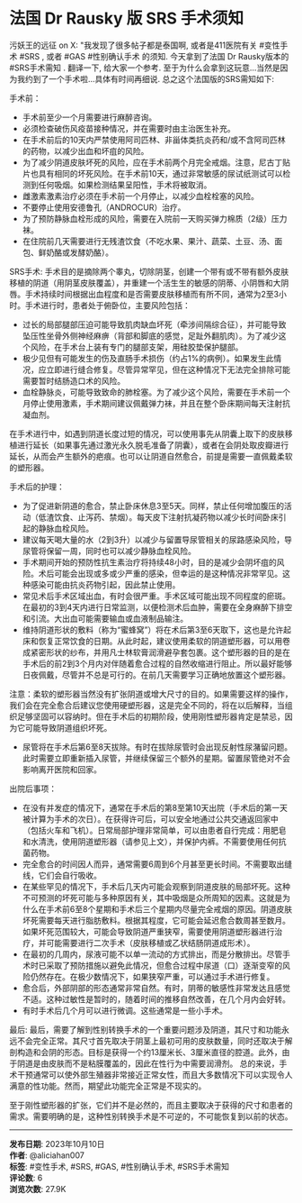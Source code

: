 # 法国 Dr Rausky 版 SRS 手术须知

污妖王的远征 on X: "我发现了很多帖子都是泰国啊, 或者是411医院有关 #变性手术 #SRS , 或者 #GAS #性别确认手术 的须知. 今天拿到了法国 Dr Rausky版本的 #SRS手术需知 . 翻译一下, 给大家一个参考. 至于为什么会拿到这玩意...当然是因为我约到了一个手术啦...具体有时间再细说. 总之这个法国版的SRS需知如下: 

手术前：
- 手术前至少一个月需要进行麻醉咨询。
- 必须检查破伤风疫苗接种情况，并在需要时由主治医生补充。
- 在手术前后的10天内严禁使用阿司匹林、非甾体类抗炎药和/或不含阿司匹林的药物，以减少出血和坏疽的风险。
- 为了减少阴道皮肤坏死的风险，应在手术前两个月完全戒烟。注意，尼古丁贴片也具有相同的坏死风险。在手术前10天，通过非常敏感的尿试纸测试可以检测到任何吸烟。如果检测结果呈阳性，手术将被取消。
- 雌激素激素治疗必须在手术前一个月停止，以减少血栓栓塞的风险。
- 不要停止使用安德鲁孔（ANDROCUR）治疗。
- 为了预防静脉血栓形成的风险，需要在入院前一天购买弹力棉质（2级）压力袜。
- 在住院前几天需要进行无残渣饮食（不吃水果、果汁、蔬菜、土豆、汤、面包、鲜奶酪或发酵奶酪）。

SRS手术:
手术目的是摘除两个睾丸，切除阴茎，创建一个带有或不带有额外皮肤移植的阴道（用阴茎皮肤覆盖），并重建一个活生生的敏感的阴蒂、小阴唇和大阴唇。手术持续时间根据出血程度和是否需要皮肤移植而有所不同，通常为2至3小时。手术进行时，患者处于俯卧位，主要风险包括：
- 过长的局部腿部压迫可能导致肌肉缺血坏死（牵涉间隔综合征），并可能导致坠压性坐骨外侧神经麻痹（背部和脚底的感觉，足趾外翻肌肉）。为了减少这个风险，在手术台上装有专门的腿部支架，用硅胶垫保护腿部。
- 极少见但有可能发生的伤及直肠手术损伤（约占1%的病例）。如果发生此情况，应立即进行缝合修复。尽管异常罕见，但在这种情况下无法完全排除可能需要暂时结肠造口术的风险。
- 血栓静脉炎，可能导致致命的肺栓塞。为了减少这个风险，需要在手术前一个月停止使用激素，手术期间建议佩戴弹力袜，并且在整个卧床期间每天注射抗凝血剂。

在手术进行中，如遇到阴道长度过短的情况，可以使用事先从阴囊上取下的皮肤移植进行延长（如果事先通过激光永久脱毛准备了阴囊），或者在会阴处取皮瓣进行延长，从而会产生额外的疤痕。也可以让阴道自然愈合，前提是需要一直佩戴柔软的塑形器。

手术后的护理：
- 为了促进新阴道的愈合，禁止卧床休息3至5天。同样，禁止任何增加腹压的活动（低渣饮食、止泻药、禁烟）。每天皮下注射抗凝药物以减少长时间卧床引起的静脉血栓风险。
- 建议每天喝大量的水（2到3升）以减少与留置导尿管相关的尿路感染风险，导尿管将保留一周，同时也可以减少静脉血栓风险。
- 手术期间开始的预防性抗生素治疗将持续48小时，目的是减少会阴坏疽的风险。术后可能会出现或多或少严重的感染，但幸运的是这种情况非常罕见。这种感染可能由抗炎药物引起，因此禁止使用。
- 常见术后手术区域出血，有时会很严重。手术区域可能出现不同程度的瘀斑。在最初的3到4天内进行日常监测，以便检测术后血肿，需要在全身麻醉下排空和引流。大出血可能需要输血或血液制品输注。
- 维持阴道形状的敷料（称为“蜜蜂窝”）将在术后第3至6天取下，这也是允许起床和恢复正常饮食的日期。从此时起，建议使用柔软的阴道塑形器，可以用卷成紧密形状的纱布，并用凡士林软膏润滑避孕套包裹。这个塑形器的目的是在手术后的前2到3个月内对伴随着愈合过程的自然收缩进行阻止。所以最好能够日夜佩戴，尽管并不总是可行的。在前几天需要学习正确地放置这个塑形器。

注意：柔软的塑形器当然没有扩张阴道或增大尺寸的目的。如果需要这样的操作，我们会在完全愈合后建议您使用硬塑形器，这是完全不同的，将在以后解释，当组织足够坚固可以容纳时。但在手术后的初期阶段，使用刚性塑形器肯定是禁忌，因为它可能导致阴道组织坏死。

- 尿管将在手术后第6至8天拔除。有时在拔除尿管时会出现反射性尿潴留问题。此时需要立即重新插入尿管，并继续保留三个额外的星期。留置尿管绝对不会影响离开医院和回家。

出院后事项：
- 在没有并发症的情况下，通常在手术后的第8至第10天出院（手术后的第一天被计算为手术的次日）。在获得许可后，可以安全地通过公共交通返回家中（包括火车和飞机）。日常局部护理非常简单，可以由患者自行完成：用肥皂和水清洗，使用阴道塑形器（请参见上文），并保护内裤。不需要使用任何抗菌药物。
- 完全愈合的时间因人而异，通常需要6周到6个月甚至更长时间。不需要取出缝线，它们会自行吸收。
- 在某些罕见的情况下，手术后几天内可能会观察到阴道皮肤的局部坏死。这种不可预测的坏死可能与多种原因有关，其中吸烟是众所周知的因素。这就是为什么在手术前6至8个星期和手术后三个星期内尽量完全戒烟的原因。阴道皮肤坏死需要每天进行脂肪敷料。根据其程度，它可能会延迟愈合数周甚至数月。如果坏死范围较大，可能会导致阴道严重狭窄，需要使用阴道塑形器进行治疗，并可能需要进行二次手术（皮肤移植或乙状结肠阴道成形术）。
- 在最初的几周内，尿液可能不以单一流动的方式排出，而是分散排出。尽管手术时已采取了预防措施以避免此情况，但愈合过程中尿道（口）逐渐变窄的风险仍然存在。在极少数情况下，如果狭窄严重，可以通过手术进行修复。
- 愈合后，外部阴部的形态通常非常自然。有时，阴蒂的敏感性非常发达且感觉不适。这种过敏性是暂时的，随着时间的推移自然改善，在几个月内会好转。
- 有时手术后几个月可以进行微调。这些通常是一些小手术。

最后:
最后，需要了解到性别转换手术的一个重要问题涉及阴道，其尺寸和功能永远不会完全正常。其尺寸首先取决于阴茎上最初可用的皮肤数量，同时还取决于解剖构造和会阴的形态。目标是获得一个约13厘米长、3厘米直径的腔道。此外，由于阴道是由皮肤而不是粘膜覆盖的，因此在性行为中需要润滑剂。
总的来说，手术干预通常可以使外部生殖器非常接近正常女性，而且大多数情况下可以实现令人满意的性功能。然而，期望此功能完全正常是不现实的。

至于刚性塑形器的扩张，它们并不是必然的，而且主要取决于获得的尺寸和患者的需求。需要明确的是，这种性别转换手术是不可逆的，不可能恢复到以前的状态。

---

**发布日期**: 2023年10月10日  
**作者**: @aliciahan007  
**标签**: #变性手术, #SRS, #GAS, #性别确认手术, #SRS手术需知  
**评论数**: 6  
**浏览次数**: 27.9K